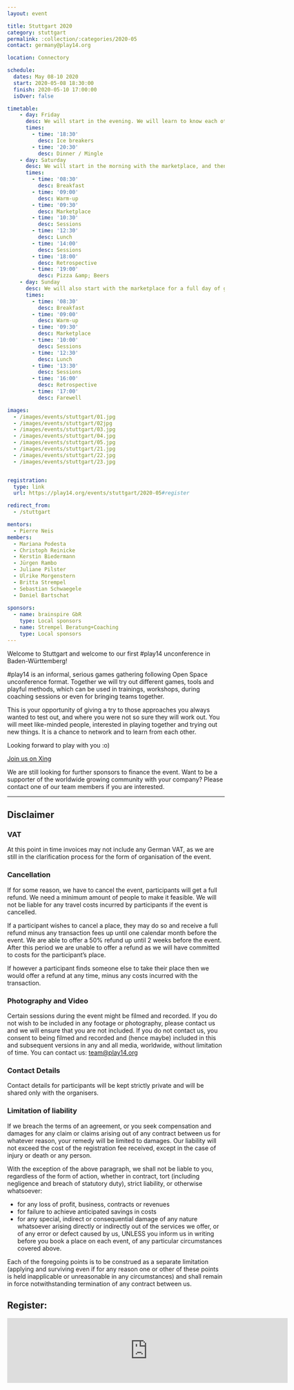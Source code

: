 ```yaml
---
layout: event

title: Stuttgart 2020
category: stuttgart
permalink: :collection/:categories/2020-05
contact: germany@play14.org

location: Connectory

schedule:
  dates: May 08-10 2020
  start: 2020-05-08 18:30:00
  finish: 2020-05-10 17:00:00
  isOver: false

timetable:
    - day: Friday
      desc: We will start in the evening. We will learn to know each other and share a nice dinner all together.
      times:
        - time: '18:30'
          desc: Ice breakers
        - time: '20:30'
          desc: Dinner / Mingle
    - day: Saturday
      desc: We will start in the morning with the marketplace, and then we will play games all day long.
      times:
        - time: '08:30'
          desc: Breakfast
        - time: '09:00'
          desc: Warm-up
        - time: '09:30'
          desc: Marketplace
        - time: '10:30'
          desc: Sessions
        - time: '12:30'
          desc: Lunch
        - time: '14:00'
          desc: Sessions
        - time: '18:00'
          desc: Retrospective
        - time: '19:00'
          desc: Pizza &amp; Beers
    - day: Sunday
      desc: We will also start with the marketplace for a full day of games. Whoever needs to catch a plane can leave earlier.
      times:
        - time: '08:30'
          desc: Breakfast
        - time: '09:00'
          desc: Warm-up
        - time: '09:30'
          desc: Marketplace
        - time: '10:00'
          desc: Sessions
        - time: '12:30'
          desc: Lunch
        - time: '13:30'
          desc: Sessions
        - time: '16:00'
          desc: Retrospective
        - time: '17:00'
          desc: Farewell

images:
  - /images/events/stuttgart/01.jpg
  - /images/events/stuttgart/02jpg
  - /images/events/stuttgart/03.jpg
  - /images/events/stuttgart/04.jpg
  - /images/events/stuttgart/05.jpg
  - /images/events/stuttgart/21.jpg
  - /images/events/stuttgart/22.jpg
  - /images/events/stuttgart/23.jpg


registration:
  type: link
  url: https://play14.org/events/stuttgart/2020-05#register

redirect_from:
  - /stuttgart

mentors:  
  - Pierre Neis
members:
  - Mariana Podesta
  - Christoph Reinicke
  - Kerstin Biedermann
  - Jürgen Rambo
  - Juliane Pilster 
  - Ulrike Morgenstern
  - Britta Strempel 
  - Sebastian Schwaegele
  - Daniel Bartschat
 
sponsors:
  - name: brainspire GbR
    type: Local sponsors 
  - name: Strempel Beratung+Coaching
    type: Local sponsors  
---
```


Welcome to Stuttgart and welcome to our first #play14 unconference in Baden-Württemberg!

#play14 is an informal, serious games gathering following Open Space unconference format. Together we will try out different games, tools and playful methods, which can be used in trainings, workshops, during coaching sessions or even for bringing teams together.

This is your opportunity of giving a try to those approaches you always wanted to test out, and where you were not so sure they will work out. You will meet like-minded people, interested in playing together and trying out new things. It is a chance to network and to learn from each other.

Looking forward to play with you :o) 


[Join us on Xing](https://www.xing.com/communities/groups/nummer-play14-stuttgart-1116901)

We are still looking for further sponsors to finance the event.
Want to be a supporter of the worldwide growing community with your company? Please contact one of our team members if you are interested. 


---

## Disclaimer
### VAT

At this point in time invoices may not include any German VAT, as we are still in the clarification process for the form of organisation of the event. 

### Cancellation

If for some reason, we have to cancel the event, participants will get a full refund. We need a minimum amount of people to make it feasible. We will not be liable for any travel costs incurred by participants if the event is cancelled. 

If a participant wishes to cancel a place, they may do so and receive a full refund minus any transaction fees up until one calendar month before the event. We are able to offer a 50% refund up until 2 weeks before the event. After this period we are unable to offer a refund as we will have committed to costs for the participant’s place.

If however a participant finds someone else to take their place then we would offer a refund at any time, minus any costs incurred with the transaction.

### Photography and Video

Certain sessions during the event might be filmed and recorded. If you do not wish to be included in any footage or photography, please contact us and we will ensure that you are not included. If you do not contact us, you consent to being filmed and recorded and (hence maybe) included in this and subsequent versions in any and all media, worldwide, without limitation of time. You can contact us: team@play14.org

### Contact Details

Contact details for participants will be kept strictly private and will be shared only with the organisers.

### Limitation of liability

If we breach the terms of an agreement, or you seek compensation and damages for any claim or claims arising out of any contract between us for whatever reason, your remedy will be limited to damages. Our liability will not exceed the cost of the registration fee received, except in the case of injury or death or any person.

With the exception of the above paragraph, we shall not be liable to you, regardless of the form of action, whether in contract, tort (including negligence and breach of statutory duty), strict liability, or otherwise whatsoever:

* for any loss of profit, business, contracts or revenues
* for failure to achieve anticipated savings in costs
* for any special, indirect or consequential damage of any nature whatsoever arising directly or indirectly out of the services we offer, or of any error or defect caused by us, UNLESS you inform us in writing before you book a place on each event, of any particular circumstances covered above.

Each of the foregoing points is to be construed as a separate limitation (applying and surviving even if for any reason one or other of these points is held inapplicable or unreasonable in any circumstances) and shall remain in force notwithstanding termination of any contract between us.

<h2 id="register">Register:</h2>
<script type="text/javascript" src="https://www.xing-events.com/resources/js/amiandoExport.js"></script><iframe title="Ticketshop" src="https://QNIBMAZ-modules.xing-events.com/QNIBMAZ.html?viewType=iframe&distributionChannel=CHANNEL_IFRAME&language=de&useDefaults=false&resizeIFrame=true" frameborder="0" width="650px" id="_amiandoIFrame4246002"><p>Diese Seite benötigt die Unterstützung von Frames durch Ihren Browser. Bitte nutzen Sie einen Browser, der die Darstellung von Frames unterstützt, damit das Ticketvorverkaufs-Modul angezeigt werden kann.</p><p>Probieren Sie die XING Events <a href="https://www.xing-events.com">online Registrierung</a> noch heute aus.</p></iframe>

